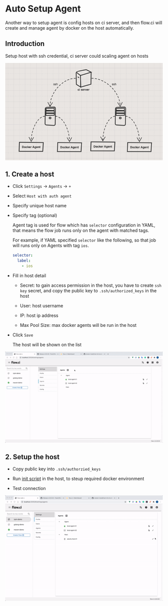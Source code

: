 # Auto Setup Agent

Another way to setup agent is config hosts on ci server, and then flow.ci will create and manage agent by docker on the host automatically.

## Introduction

Setup host with ssh credential, ci server could scaling agent on hosts

![](./img/ssh_host_structure.png)

## 1. Create a host

* Click `Settings` -> `Agents` -> `+`
* Select `Host with auth agent`
* Specify unique host name
* Specify tag (optional)

    Agent tag is used for flow which has `selector` configuration in YAML, that means the flow job runs only on the agent with matched tags.

    For example, if YAML specified `selector` like the following, so that job will runs only on Agents with tag `ios`.

    ```yaml
    selector:
      label:
        - ios
    ```

* Fill in host detail
  * Secret: to gain access permission in the host, you have to create `ssh key` secret, and copy the public key to `.ssh/authorized_keys` in the host

  * User: host username

  * IP: host ip address

  * Max Pool Size: max docker agents will be run in the host

* Click `Save`

    The host will be shown on the list

![how to create host](./img/create_host.gif)

## 2. Setup the host

* Copy public key into `.ssh/authorzied_keys`

* Run [init script](https://github.com/FlowCI/docker-install/blob/master/host-init.sh) in the host, to steup required docker environment

* Test connection

![test host](./img/test_host.gif)